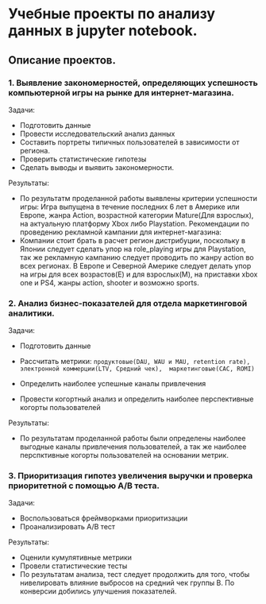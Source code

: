 # Учебные проекты по анализу данных в jupyter notebook. 
 
## Описание проектов.
### 1. Выявление закономерностей, определяющих успешность компьютерной игры на рынке для интернет-магазина.
Задачи: 
* Подготовить данные
* Провести исследовательский анализ данных 
* Составить портреты типичных пользователей в зависимости от региона.
* Проверить статистические гипотезы
* Сделать выводы и выявить закономерности.

Результаты:
* По результатм проделанной работы выявлены критерии успешности игры: Игра выпущена в течение последних 6 лет в Америке или Европе, жанра Action, возрастной категории Mature(Для взрослых), на актуальную платформу Xbox либо Playstation.
Рекомендации по проведению рекламной кампании для интернет-магазина:
* Компании стоит брать в расчет регион дистрибуции, поскольку в Японии следует сделать упор на role_playing игры для Playstation, так же рекламную кампанию следует проводить по жанру action во всех регионах. В Европе и Северной Америке следует делать упор на игры для всех возрастов(E) и для взрослых(M), на приставки xbox one и PS4, жанры action, shooter и возможно sports.

### 2. Анализ бизнес-показателей для отдела маркетинговой аналитики.
Задачи:
* Подготовить данные
* Рассчитать метрики:
 ` продуктовые(DAU, WAU и MAU, retention rate),  
   электронной коммерции(LTV, Средний чек), 
  маркетинговые(CAC, ROMI) `
   
* Определить наиболее успешные каналы привлечения
* Провести когортный анализ и определить наиболее перспективные когорты пользователей

Результаты:
* По результатам проделанной работы были определены наиболее выгодные каналы привлечения пользователей, а так же наиболее перспктивные когорты пользователей на основании метрик.


### 3. Приоритизация гипотез увеличения выручки и проверка приоритетной с помощью А/В теста.
Задачи:
* Воспользоваться фреймворками приоритизации
* Проанализировать А/В тест

Результаты:
* Оценили кумулятивные метрики
* Провели статистические тесты
* По результатам анализа, тест следует продолжить для того, чтобы нивелировать влияние выбросов на средний чек группы В. По конверсии добились улучшения показателей.
